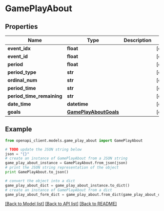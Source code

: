 # GamePlayAbout


## Properties

Name | Type | Description | Notes
------------ | ------------- | ------------- | -------------
**event_idx** | **float** |  | [optional] 
**event_id** | **float** |  | [optional] 
**period** | **float** |  | [optional] 
**period_type** | **str** |  | [optional] 
**ordinal_num** | **str** |  | [optional] 
**period_time** | **str** |  | [optional] 
**period_time_remaining** | **str** |  | [optional] 
**date_time** | **datetime** |  | [optional] 
**goals** | [**GamePlayAboutGoals**](GamePlayAboutGoals.md) |  | [optional] 

## Example

```python
from openapi_client.models.game_play_about import GamePlayAbout

# TODO update the JSON string below
json = "{}"
# create an instance of GamePlayAbout from a JSON string
game_play_about_instance = GamePlayAbout.from_json(json)
# print the JSON string representation of the object
print GamePlayAbout.to_json()

# convert the object into a dict
game_play_about_dict = game_play_about_instance.to_dict()
# create an instance of GamePlayAbout from a dict
game_play_about_form_dict = game_play_about.from_dict(game_play_about_dict)
```
[[Back to Model list]](../README.md#documentation-for-models) [[Back to API list]](../README.md#documentation-for-api-endpoints) [[Back to README]](../README.md)


